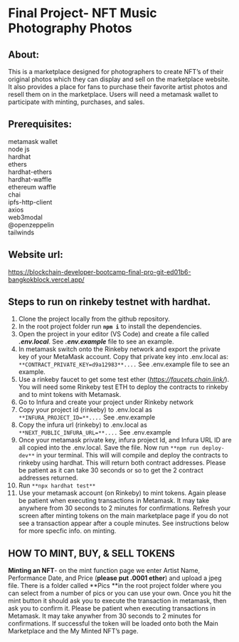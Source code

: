 # Final Project- NFT Music Photography Photos

## About:
This is a marketplace designed for photographers to create NFT’s of their original photos which they can display and sell on the marketplace website. It also provides a place for fans to purchase their favorite artist photos and resell them on in the marketplace. Users will need a metamask wallet to participate with minting, purchases, and sales. 
## Prerequisites:                                                                                                        
metamask wallet <br />
node js <br />
hardhat <br />
ethers <br />
hardhat-ethers <br />
hardhat-waffle <br />
ethereum waffle <br />
chai <br />
ipfs-http-client <br />
axios <br />
web3modal <br />
@openzeppelin <br />
tailwinds 

## Website url:
https://blockchain-developer-bootcamp-final-pro-git-ed01b6-bangkokblock.vercel.app/
## Steps to run on rinkeby testnet with hardhat.

1. Clone the project locally from the github repository.
2. In the root project folder run **```npm i```** to install the dependencies.
4. Open the project in your editor (VS Code) and create a file called ***.env.local***. See ***.env.example*** file to see an example. 
5. In metamask switch onto the Rinkeby network and export the private key of your MetaMask account. Copy that private key into .env.local as: ```**CONTRACT_PRIVATE_KEY=d9a12983**....``` See .env.example file to see an example.
6. Use a rinkeby faucet to get some test ether (*https://faucets.chain.link/*). You will need some Rinkeby test ETH to deploy the contracts to rinkeby and to mint tokens with Metamask.
7. Go to Infura and create your project under Rinkeby network
8. Copy your project id (rinkeby) to .env.local as ```**INFURA_PROJECT_ID=**....``` See .env.example
9. Copy the infura url (rinkeby) to .env.local as ```**NEXT_PUBLIC_INFURA_URL=**....``` See .env.example
10. Once your metamask private key, infura project Id, and Infura URL ID are all copied into the .env.local. Save the file. Now run ```**npm run deploy-dev**``` in your terminal. This will will compile and deploy the contracts to rinkeby using hardhat. This will return both contract addresses. Please be patient as it can take 30 seconds or so to get the 2 contract addresses returned.
11. Run ```**npx hardhat test**``` 
12. Use your metamask account (on Rinkeby) to mint tokens. Again please be patient when executing transactions in Metamask. It may take anywhere from 30 seconds to 2 minutes for confirmations. Refresh your screen after minting tokens on the main marketplace page if you do not see a transaction appear after a couple minutes. 
See instructions below for more specfic info. on minting. 

## HOW TO MINT, BUY, & SELL TOKENS

**Minting an NFT**- on the mint function page we enter Artist Name, Performance Date, and Price (**please put .0001 ether**) and upload a jpeg file. There is a folder called **Pics **in the root project folder where you can select from a number of pics or you can use your own. Once you hit the mint button it should ask you to execute the transaction in metamask, then ask you to confirm it. Please be patient when executing transactions in Metamask. It may take anywher from 30 seconds to 2 minutes for confirmations. If successful the token will be loaded onto both the Main Marketplace and the My Minted NFT’s page. 



